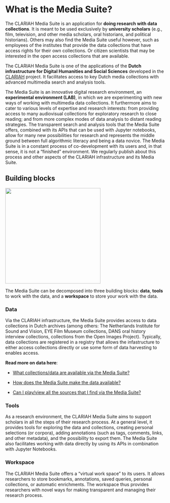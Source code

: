 # What is the Media Suite?

The CLARIAH Media Suite is an application for **doing research with data collections**. It is meant to be used exclusively by **university scholars** (e.g., film, television, and other media scholars, oral historians, and political historians). Others may also find the Media Suite useful however, such as employees of the institutes that provide the data collections that have access rights for their own collections. Or citizen scientists that may be interested in the open access collections that are available. 

The CLARIAH Media Suite is one of the applications of the **Dutch infrastructure for Digital Humanities and Social Sciences** developed in the [CLARIAH](https://clariah.nl/) project. It facilitates access to key Dutch media collections with advanced multimedia search and analysis tools. 

The Media Suite is an innovative digital research environment, an **experimental environment (LAB)**, in which we are experimenting with new ways of working with multimedia data collections. It furthermore aims to cater to various levels of expertise and research interests: from providing access to many audiovisual collections for exploratory research to close reading; and from more complex modes of data analysis to distant reading strategies. The transparent search and analysis tools that the Media Suite offers, combined with its APIs that can be used with Jupyter notebooks, allow for many new possibilities for research and represents the middle ground between full algorithmic literacy and being a data novice. The Media Suite is in a constant process of co-development with its users and, in that sense, it is not a “finished” environment. We regularly publish about this process and other aspects of the CLARIAH infrastructure and its Media Suite. 

## Building blocks

<img src="https://raw.githubusercontent.com/CLARIAH/mediasuite-info/master/docs/_images/media-suite-illustration.png" width=300/>

The Media Suite can be decomposed into three building blocks: **data**, **tools** to work with the data, and a **workspace** to store your work with the data.

### Data

Via the CLARIAH infrastructure, the Media Suite provides access to data collections in Dutch archives (among others: The Netherlands Institute for Sound and Vision, EYE Film Museum collections, DANS oral history interview collections, collections from the Open Images Project). Typically, data collections are registered in a registry that allows the infastructure to either access collections directly or use some form of data harvesting to enables access.

**Read more on data here**:

- [What collections/data are available via the Media Suite?](http://mediasuite.clariah.nl/documentation/faq/what-data)

- [How does the Media Suite make the data available?](http://mediasuite.clariah.nl/documentation/faq/how-data-is-made-available)

- [Can I play/view all the sources that I find via the Media Suite?](<http://mediasuite.clariah.nl/documentation/faq/can-play-view>)

### Tools

As a research environment, the CLARIAH Media Suite aims to support scholars in all the steps of their research process. At a general level, it provides tools for exploring the data and collections, creating personal selections (or corpora), adding annotations (such as tags, comments, links, and other metadata), and the possibility to export them. The Media Suite also facilitates working with data directly by using its APIs in combination with Jupyter Notebooks.

### Workspace

The CLARIAH Media Suite offers a “virtual work space” to its users. It allows researchers to store bookmarks, annotations, saved queries, personal collections, or automatic enrichments. The workspace thus provides researchers with novel ways for making transparent and managing their research process. 

